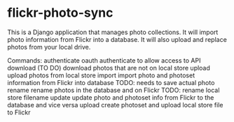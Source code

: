 flickr-photo-sync
=================

This is a Django application that manages photo collections. It will import photo information from Flickr into a database.  It will also upload and replace photos from your local drive.

Commands:
  authenticate
    oauth authenticate to allow access to API
  download (TO DO)
    download photos that are not on local store
  upload
    upload photos from local store
  import
    import photo and photoset information from Flickr into database
      TODO: needs to save actual photo
  rename
    rename photos in the database and on Flickr
      TODO: rename local store filename
  update
    update photo and photoset info from Flickr to the database and vice versa
  upload
    create photoset and upload local store file to Flickr
